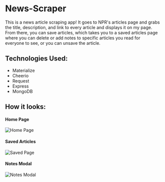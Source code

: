 # News-Scraper

This is a news article scraping app! It goes to NPR's articles page and grabs the title, description, and link to every article and displays it on my page. From there, you can save articles, which takes you to a saved articles page where you can delete or add notes to specific articles you read for everyone to see, or you can unsave the article.

## Technologies Used:

- Materialize
- Cheerio
- Request
- Express
- MongoDB

## How it looks:

#### Home Page

![Home Page](public/assets/images/NPRhome)

#### Saved Articles

![Saved Page](public/assets/images/NPRsaved)

#### Notes Modal

![Notes Modal](public/assets/images/NPRnotes)
